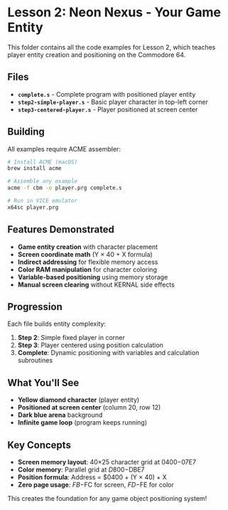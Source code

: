 # Lesson 2: Neon Nexus - Your Game Entity

This folder contains all the code examples for Lesson 2, which teaches player entity creation and positioning on the Commodore 64.

## Files

- **`complete.s`** - Complete program with positioned player entity
- **`step2-simple-player.s`** - Basic player character in top-left corner
- **`step3-centered-player.s`** - Player positioned at screen center

## Building

All examples require ACME assembler:

```bash
# Install ACME (macOS)
brew install acme

# Assemble any example
acme -f cbm -o player.prg complete.s

# Run in VICE emulator
x64sc player.prg
```

## Features Demonstrated

- **Game entity creation** with character placement
- **Screen coordinate math** (Y × 40 + X formula)
- **Indirect addressing** for flexible memory access
- **Color RAM manipulation** for character coloring
- **Variable-based positioning** using memory storage
- **Manual screen clearing** without KERNAL side effects

## Progression

Each file builds entity complexity:

1. **Step 2**: Simple fixed player in corner
2. **Step 3**: Player centered using position calculation
3. **Complete**: Dynamic positioning with variables and calculation subroutines

## What You'll See

- **Yellow diamond character** (player entity)
- **Positioned at screen center** (column 20, row 12)
- **Dark blue arena** background
- **Infinite game loop** (program keeps running)

## Key Concepts

- **Screen memory layout**: 40×25 character grid at $0400-$07E7
- **Color memory**: Parallel grid at $D800-$DBE7  
- **Position formula**: Address = $0400 + (Y × 40) + X
- **Zero page usage**: $FB-$FC for screen, $FD-$FE for color

This creates the foundation for any game object positioning system!